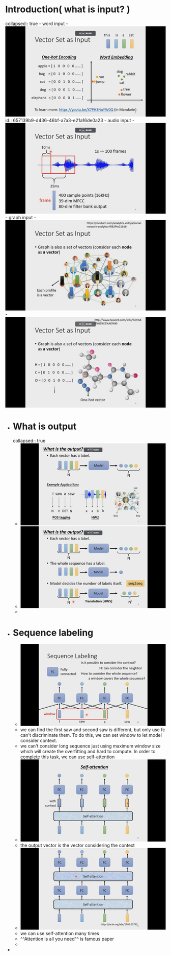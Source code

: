 # Introduction( what is input? )
collapsed:: true
	- word input
	- ![image.png](../assets/image_1701919466964_0.png)
	  id:: 657139b9-d436-46bf-a7a3-e21a16de0a23
	- audio input
	- ![image.png](../assets/image_1701919595755_0.png)
	- graph input
	- ![image.png](../assets/image_1701919682040_0.png)
	- ![image.png](../assets/image_1701919730112_0.png)
- # What is output
  collapsed:: true
	- ![image.png](../assets/image_1701919899754_0.png)
	- ![image.png](../assets/image_1701920018368_0.png)
	-
- # Sequence labeling
	- ![image.png](../assets/image_1701920404395_0.png)
	- we can find the first saw and second saw is different, but only use fc can't discriminate them. To do this, we can set window to let model consider context.
	- we can't consider long sequence just using maximum window size which will create the overfitting and hard to compute. In order to complete this task, we can use self-attention
	- ![image.png](../assets/image_1701920717361_0.png)
	- the output vector is the vector considering the context
	- ![image.png](../assets/image_1701920803618_0.png)
	- we can use self-attention many times
	- ^^Attention is all you need^^ is famous paper
	-
-